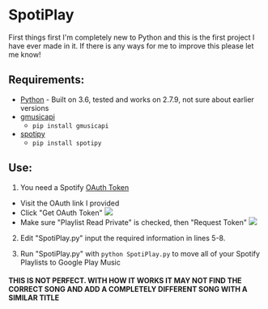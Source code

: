 # SpotiPlay

First things first I'm completely new to Python and this is the first project I have ever made in it. If there is any ways for me to improve this please let me know!

## Requirements:
* [Python](https://www.python.org/downloads/) - Built on 3.6, tested and works on 2.7.9, not sure about earlier versions
* [gmusicapi](https://github.com/simon-weber/gmusicapi)
  * `pip install gmusicapi`
* [spotipy](https://github.com/plamere/spotipy)
  * `pip install spotipy`
  
## Use:
1. You need a Spotify [OAuth Token](https://developer.spotify.com/web-api/console/get-current-user-playlists/)
  * Visit the OAuth link I provided
  * Click "Get OAuth Token" ![](http://i.imgur.com/OUWmqZc.png) 
  * Make sure "Playlist Read Private" is checked, then "Request Token" ![](http://i.imgur.com/fJH76YM.png)

2. Edit "SpotiPlay.py" input the required information in lines 5-8.

3. Run "SpotiPlay.py" with `python SpotiPlay.py` to move all of your Spotify Playlists to Google Play Music

#### THIS IS NOT PERFECT. WITH HOW IT WORKS IT MAY NOT FIND THE CORRECT SONG AND ADD A COMPLETELY DIFFERENT SONG WITH A SIMILAR TITLE
